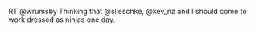 <!--
id: 974219170
link: http://kevinisom.info/post/974219170/rt-wrumsby-thinking-that-slieschke-kev-nz-and
slug: rt-wrumsby-thinking-that-slieschke-kev-nz-and
date: Thu Aug 19 2010 11:27:12 GMT+1200 (NZST)
raw: {"blog_name":"kevinisom","id":974219170,"post_url":"http://kevinisom.info/post/974219170/rt-wrumsby-thinking-that-slieschke-kev-nz-and","slug":"rt-wrumsby-thinking-that-slieschke-kev-nz-and","type":"text","date":"2010-08-18 23:27:12 GMT","timestamp":1282174032,"state":"published","format":"html","reblog_key":"hvxBncUA","tags":[],"short_url":"http://tmblr.co/Zw68Yyw4MUY","highlighted":[],"feed_item":"http://twitter.com/kev_nz/statuses/21523743367","from_feed_id":"650289","note_count":0,"title":null,"body":"<p>RT @wrumsby Thinking that @slieschke, @kev_nz and I should come to work dressed as ninjas one day.</p>"}
publish: 2010-08-019
tags: 
title: null
-->


RT @wrumsby Thinking that @slieschke, @kev\_nz and I should come to work
dressed as ninjas one day.


